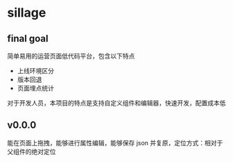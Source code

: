 # sillage

## final goal

简单易用的运营页面低代码平台，包含以下特点

- 上线环境区分
- 版本回退
- 页面埋点统计

对于开发人员，本项目的特点是支持自定义组件和编辑器，快速开发，配置成本低

## v0.0.0

能在页面上拖拽，能够进行属性编辑，能够保存 json 并复原，定位方式：相对于父组件的绝对定位
